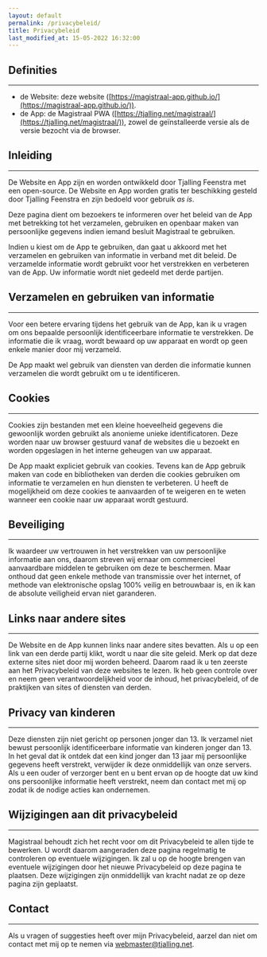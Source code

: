```yaml
---
layout: default
permalink: /privacybeleid/
title: Privacybeleid
last_modified_at: 15-05-2022 16:32:00
---
```


## Definities
---
- de Website: deze website ([https://magistraal-app.github.io/](https://magistraal-app.github.io/)).
- de App: de Magistraal PWA ([https://tjalling.net/magistraal/](https://tjalling.net/magistraal/)), zowel de geïnstalleerde versie als de versie bezocht via de browser.

## Inleiding
---
De Website en App zijn en worden ontwikkeld door Tjalling Feenstra met een open-source. De Website en App worden gratis ter beschikking gesteld door Tjalling Feenstra en zijn bedoeld voor gebruik *as is*.

Deze pagina dient om bezoekers te informeren over het beleid van de App met betrekking tot het verzamelen, gebruiken en openbaar maken van persoonlijke gegevens indien iemand besluit Magistraal te gebruiken.

Indien u kiest om de App te gebruiken, dan gaat u akkoord met het verzamelen en gebruiken van informatie in verband met dit beleid. De verzamelde informatie wordt gebruikt voor het verstrekken en verbeteren van de App. Uw informatie wordt niet gedeeld met derde partijen.


## Verzamelen en gebruiken van informatie
---
Voor een betere ervaring tijdens het gebruik van de App, kan ik u vragen om ons bepaalde persoonlijk identificeerbare informatie te verstrekken. De informatie die ik vraag, wordt bewaard op uw apparaat en wordt op geen enkele manier door mij verzameld.

De App maakt wel gebruik van diensten van derden die informatie kunnen verzamelen die wordt gebruikt om u te identificeren.

## Cookies
---
Cookies zijn bestanden met een kleine hoeveelheid gegevens die gewoonlijk worden gebruikt als anonieme unieke identificatoren. Deze worden naar uw browser gestuurd vanaf de websites die u bezoekt en worden opgeslagen in het interne geheugen van uw apparaat.

De App maakt expliciet gebruik van cookies. Tevens kan de App gebruik maken van code en bibliotheken van derden die cookies gebruiken om informatie te verzamelen en hun diensten te verbeteren. U heeft de mogelijkheid om deze cookies te aanvaarden of te weigeren en te weten wanneer een cookie naar uw apparaat wordt gestuurd.

## Beveiliging
---
Ik waardeer uw vertrouwen in het verstrekken van uw persoonlijke informatie aan ons, daarom streven wij ernaar om commercieel aanvaardbare middelen te gebruiken om deze te beschermen. Maar onthoud dat geen enkele methode van transmissie over het internet, of methode van elektronische opslag 100% veilig en betrouwbaar is, en ik kan de absolute veiligheid ervan niet garanderen.

## Links naar andere sites
---
De Website en de App kunnen links naar andere sites bevatten. Als u op een link van een derde partij klikt, wordt u naar die site geleid. Merk op dat deze externe sites niet door mij worden beheerd. Daarom raad ik u ten zeerste aan het Privacybeleid van deze websites te lezen. Ik heb geen controle over en neem geen verantwoordelijkheid voor de inhoud, het privacybeleid, of de praktijken van sites of diensten van derden.

## Privacy van kinderen
---
Deze diensten zijn niet gericht op personen jonger dan 13. Ik verzamel niet bewust persoonlijk identificeerbare informatie van kinderen jonger dan 13. In het geval dat ik ontdek dat een kind jonger dan 13 jaar mij persoonlijke gegevens heeft verstrekt, verwijder ik deze onmiddellijk van onze servers. Als u een ouder of verzorger bent en u bent ervan op de hoogte dat uw kind ons persoonlijke informatie heeft verstrekt, neem dan contact met mij op zodat ik de nodige acties kan ondernemen.

## Wijzigingen aan dit privacybeleid
---
Magistraal behoudt zich het recht voor om dit Privacybeleid te allen tijde te bewerken. U wordt daarom aangeraden deze pagina regelmatig te controleren op eventuele wijzigingen. Ik zal u op de hoogte brengen van eventuele wijzigingen door het nieuwe Privacybeleid op deze pagina te plaatsen. Deze wijzigingen zijn onmiddellijk van kracht nadat ze op deze pagina zijn geplaatst.

## Contact
---
Als u vragen of suggesties heeft over mijn Privacybeleid, aarzel dan niet om contact met mij op te nemen via [webmaster@tjalling.net](mailto:webmaster@tjalling.net).